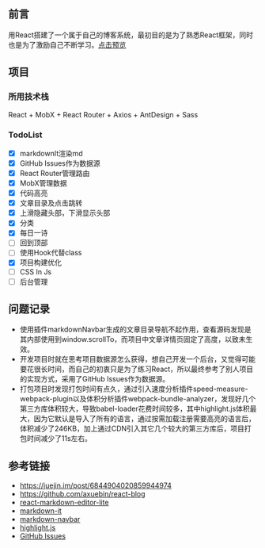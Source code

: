 ## 前言
用React搭建了一个属于自己的博客系统，最初目的是为了熟悉React框架，同时也是为了激励自己不断学习。[点击预览](https://wenqiii.github.io/wq-blog/)

## 项目
### 所用技术栈
React + MobX + React Router + Axios + AntDesign + Sass
### TodoList
- [x] markdownIt渲染md
- [x] GitHub Issues作为数据源
- [x] React Router管理路由
- [x] MobX管理数据
- [x] 代码高亮
- [x] 文章目录及点击跳转
- [x] 上滑隐藏头部，下滑显示头部
- [x] 分类
- [x] 每日一诗
- [ ] 回到顶部
- [ ] 使用Hook代替class
- [x] 项目构建优化
- [ ] CSS In Js
- [ ] 后台管理

## 问题记录
- 使用插件markdownNavbar生成的文章目录导航不起作用，查看源码发现是其内部使用到window.scrollTo，而项目中文章详情页固定了高度，以致未生效。
- 开发项目时就在思考项目数据源怎么获得，想自己开发一个后台，又觉得可能要花很长时间，而自己的初衷只是为了练习React，所以最终参考了别人项目的实现方式，采用了GitHub Issues作为数据源。
- 打包项目时发现打包时间有点久，通过引入速度分析插件speed-measure-webpack-plugin以及体积分析插件webpack-bundle-analyzer，发现好几个第三方库体积较大，导致babel-loader花费时间较多，其中highlight.js体积最大，因为它默认是导入了所有的语言，通过按需加载注册需要高亮的语言后，体积减少了246KB，加上通过CDN引入其它几个较大的第三方库后，项目打包时间减少了11s左右。

## 参考链接
- https://juejin.im/post/6844904020859944974
- https://github.com/axuebin/react-blog
- [react-markdown-editor-lite](https://github.com/HarryChen0506/react-markdown-editor-lite/blob/master/docs/configure.zh-CN.md)
- [markdown-it](https://markdown-it.docschina.org/#%E5%AE%89%E8%A3%85)
- [markdown-navbar](https://github.com/parksben/markdown-navbar)
- [highlight.js](https://github.com/highlightjs/highlight.js)
- [GitHub Issues](https://docs.github.com/en/rest/reference/issues#list-repository-issues)
